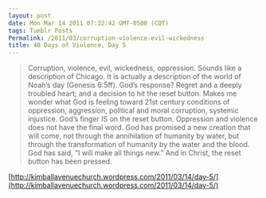 ```yaml
---
layout: post
date: Mon Mar 14 2011 07:32:42 GMT-0500 (CDT)
tags: Tumblr Posts
Permalink: /2011/03/corruption-violence-evil-wickedness
title: 40 Days of Violence, Day 5
---
```


> Corruption, violence, evil, wickedness, oppression. Sounds like a description of Chicago. It is actually a description of the world of Noah’s day (Genesis 6:5ff). God’s response? Regret and a deeply troubled heart; and a decision to hit the reset button. Makes me wonder what God is feeling toward 21st century conditions of oppression, aggression, political and moral corruption, systemic injustice. God’s finger IS on the reset button. Oppression and violence does not have the final word. God has promised a new creation that will come, not through the annihilation of humanity by water, but through the transformation of humanity by the water and the blood. God has said, “I will make all things new.” And in Christ, the reset button has been pressed.

[http://kimballavenuechurch.wordpress.com/2011/03/14/day-5/](http://kimballavenuechurch.wordpress.com/2011/03/14/day-5/)
